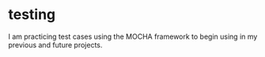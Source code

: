 # testing

 I am practicing test cases using the MOCHA framework to begin using in my previous and future projects. 
 
 
 


